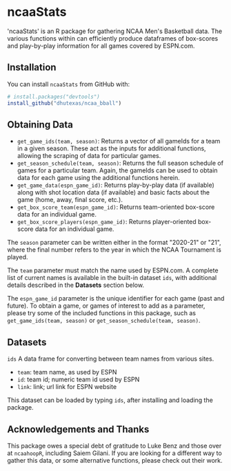 # ncaaStats
'ncaaStats' is an R package for gathering NCAA Men's Basketball data. The various functions within can efficiently produce dataframes of box-scores and play-by-play information for all games covered by ESPN.com. 

## Installation
You can install `ncaaStats` from GitHub with:

``` r
# install.packages("devtools")
install_github("dhutexas/ncaa_bball")
```

## Obtaining Data
* ```get_game_ids(team, season)```:  Returns a vector of all gameIds for a team in a given season. These act as the inputs for additional functions, allowing the scraping of data for particular games.
* ```get_season_schedule(team, season)```:  Returns the full season schedule of games for a particular team. Again, the gameIds can be used to obtain data for each game using the additional functions herein.
* ```get_game_data(espn_game_id)```:  Returns play-by-play data (if available) along with shot location data (if available) and basic facts about the game (home, away, final score, etc.).
* ```get_box_score_team(espn_game_id)```:  Returns team-oriented box-score data for an individual game.
* ```get_box_score_players(espn_game_id)```:  Returns player-oriented box-score data for an individual game.

The `season` parameter can be written either in the format "2020-21" or "21", where the final number refers to the year in which the NCAA Tournament is played.

The `team` parameter must match the name used by ESPN.com. A complete list of current names is available in the built-in dataset `ids`, with additional details described in the __Datasets__ section below.

The `espn_game_id` parameter is the unique identifier for each game (past and future). To obtain a game, or games of interest to add as a parameter, please try some of the included functions in this package, such as ```get_game_ids(team, season)``` or ```get_season_schedule(team, season)```.


## Datasets

```ids``` A data frame for converting between team names from various sites.
 
 * ```team```: team name, as used by ESPN
 * ```id```: team id; numeric team id used by ESPN
 * ```link```: link; url link for ESPN website

This dataset can be loaded by typing ```ids```, after installing and loading the package.

## Acknowledgements and Thanks

This package owes a special debt of gratitude to Luke Benz and those over at `ncaahoopR`, including Saiem Gilani. If you are looking for a different way to gather this data, or some alternative functions, please check out their work.
